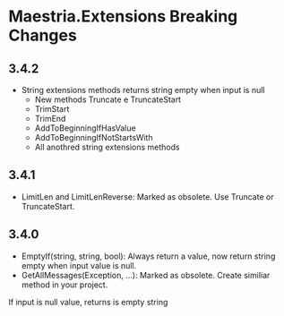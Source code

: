 # Maestria.Extensions Breaking Changes

## 3.4.2

- String extensions methods returns string empty when input is null
    - New methods Truncate e TruncateStart
    - TrimStart
    - TrimEnd
    - AddToBeginningIfHasValue
    - AddToBeginningIfNotStartsWith
    - All anothred string extensions methods

## 3.4.1

- LimitLen and LimitLenReverse: Marked as obsolete. Use Truncate or TruncateStart.

## 3.4.0

- EmptyIf(string, string, bool): Always return a value, now return string empty when input value is null.
- GetAllMessages(Exception, ...): Marked as obsolete. Create similiar method in your project.



If input is null value, returns is empty string